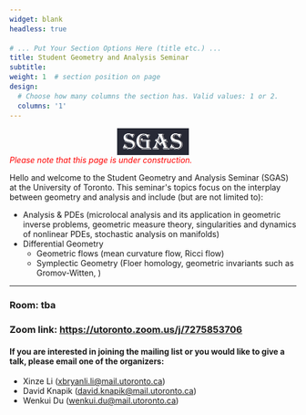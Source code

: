 ```yaml
---
widget: blank
headless: true

# ... Put Your Section Options Here (title etc.) ...
title: Student Geometry and Analysis Seminar
subtitle: 
weight: 1  # section position on page
design:
  # Choose how many columns the section has. Valid values: 1 or 2.
  columns: '1'
---
```

[<img src="sgasv2.png"
     style="display:block;float:none;margin-left:auto;margin-right:auto;width:25%">](sgasv2.png)
<span style="color:red"> *Please note that this page is under construction.* </span>

Hello and welcome to the Student Geometry and Analysis Seminar (SGAS) at the University of Toronto. This seminar's topics focus on the interplay between geometry and analysis and include (but are not limited to):
- Analysis & PDEs (microlocal analysis and its application in geometric inverse problems, geometric measure theory, singularities and dynamics of nonlinear PDEs, stochastic analysis on manifolds)
- Differential Geometry
  - Geometric flows (mean curvature flow, Ricci flow)
  - Symplectic Geometry (Floer homology, geometric invariants such as Gromov-Witten, )

---
### **Room: tba**
### **Zoom link: https://utoronto.zoom.us/j/7275853706**

#### If you are interested in joining the mailing list or you would like to give a talk, please email one of the organizers:
- Xinze Li (xbryanli.li@mail.utoronto.ca)
- David Knapik (david.knapik@mail.utoronto.ca)
- Wenkui Du (wenkui.du@mail.utoronto.ca)
